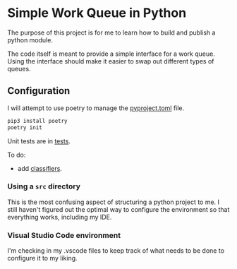 # Simple Work Queue in Python

The purpose of this project is for me to learn how to build and publish a python module.

The code itself is meant to provide a simple interface for a work queue. Using the interface should make it easier to swap out different types of queues. 

## Configuration

I will attempt to use poetry to manage the [pyproject.toml](pyproject.toml) file. 

```sh
pip3 install poetry
poetry init
```

Unit tests are in [tests](./tests). 

To do:

  * add [classifiers](https://python-poetry.org/docs/pyproject/#classifiers). 


### Using a `src` directory

This is the most confusing aspect of structuring a python project to me. I still haven't figured out the optimal way to configure the environment so that everything works, including my IDE. 

### Visual Studio Code environment

I'm checking in my .vscode files to keep track of what needs to be done to configure it to my liking. 